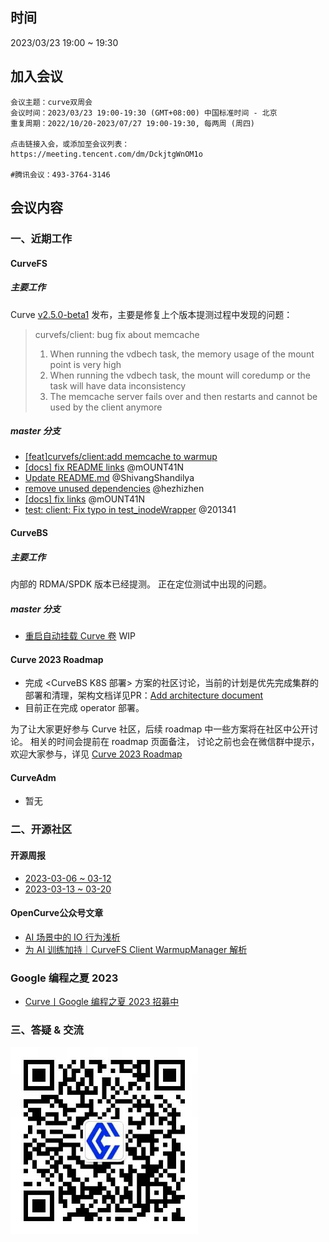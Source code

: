 ## 时间

2023/03/23 19:00 ~ 19:30

## 加入会议

```text
会议主题：curve双周会
会议时间：2023/03/23 19:00-19:30 (GMT+08:00) 中国标准时间 - 北京
重复周期：2022/10/20-2023/07/27 19:00-19:30, 每两周 (周四)

点击链接入会，或添加至会议列表：
https://meeting.tencent.com/dm/DckjtgWnOM1o

#腾讯会议：493-3764-3146
```

## 会议内容

### 一、近期工作

#### CurveFS

##### 主要工作

Curve [v2.5.0-beta1](https://github.com/opencurve/curve/releases/tag/v2.5.0-beta1) 发布，主要是修复上个版本提测过程中发现的问题：

>
> curvefs/client: bug fix about memcache
>
> 1. When running the vdbech task, the memory usage of the mount point is very high
> 2. When running the vdbech task, the mount will coredump or the task will have data inconsistency
> 3. The memcache server fails over and then restarts and cannot be used by the client anymore
>

##### master 分支

* [[feat]curvefs/client:add memcache to warmup](https://github.com/opencurve/curve/commit/bc369887112c464f03b88380573e0a86e76f5ad4)
* [[docs] fix README links](https://github.com/opencurve/curve/commit/5df1ed3a60d047abac658f2f17dcc3c24f95b857) @mOUNT41N
* [Update README.md](https://github.com/opencurve/curve/commit/3bca2313adc5c8b99a37f878309f2d57618f8152) @ShivangShandilya
* [remove unused dependencies](https://github.com/opencurve/curve/commit/7df086e765d801c7946db1af06f7adfb8b2af0b3) @hezhizhen
* [[docs] fix links](https://github.com/opencurve/curve/commit/9dd890bf2726e2a943b56391772f3878a0b2c97f) @mOUNT41N
* [test: client: Fix typo in test_inodeWrapper](https://github.com/opencurve/curve/commit/d621d967276fd8da1fe58a162fb543418ca3f308) @201341

#### CurveBS

##### 主要工作

内部的 RDMA/SPDK 版本已经提测。
正在定位测试中出现的问题。

##### master 分支

* [重启自动挂载 Curve 卷](https://github.com/opencurve/curve/pull/2316) WIP

#### Curve 2023 Roadmap

* 完成 <CurveBS K8S 部署> 方案的社区讨论，当前的计划是优先完成集群的部署和清理，架构文档详见PR：[Add architecture document](https://github.com/opencurve/curve-operator/pull/2)
* 目前正在完成 operator 部署。

为了让大家更好参与 Curve 社区，后续 roadmap 中一些方案将在社区中公开讨论。
相关的时间会提前在 roadmap 页面备注， 讨论之前也会在微信群中提示，欢迎大家参与，详见 [Curve 2023 Roadmap](https://github.com/opencurve/curve/issues/2207)

#### CurveAdm

* 暂无

### 二、开源社区

#### 开源周报

* [2023-03-06 ~ 03-12](https://github.com/opencurve/community/blob/master/affair/week_report/2023-03-13.md)
* [2023-03-13 ~ 03-20](https://github.com/opencurve/community/pull/27https://github.com/opencurve/community/pull/27)

#### OpenCurve公众号文章

* [AI 场景中的 IO 行为浅析](https://mp.weixin.qq.com/s/gR-R7WZPzpmieolAcCt7gA)
* [为 AI 训练加持｜CurveFS Client WarmupManager 解析](https://mp.weixin.qq.com/s/3JqjGCc7WGaQb7b7aKX0lg)

### Google 编程之夏 2023

* [Curve丨Google 编程之夏 2023 招募中](https://mp.weixin.qq.com/s/NpRxXMC0g7L8EY_jX19IHg)

### 三、答疑 & 交流

<img src="../images/curve-wechat.jpeg" alt="curve-wechat.jpeg" width="300">

